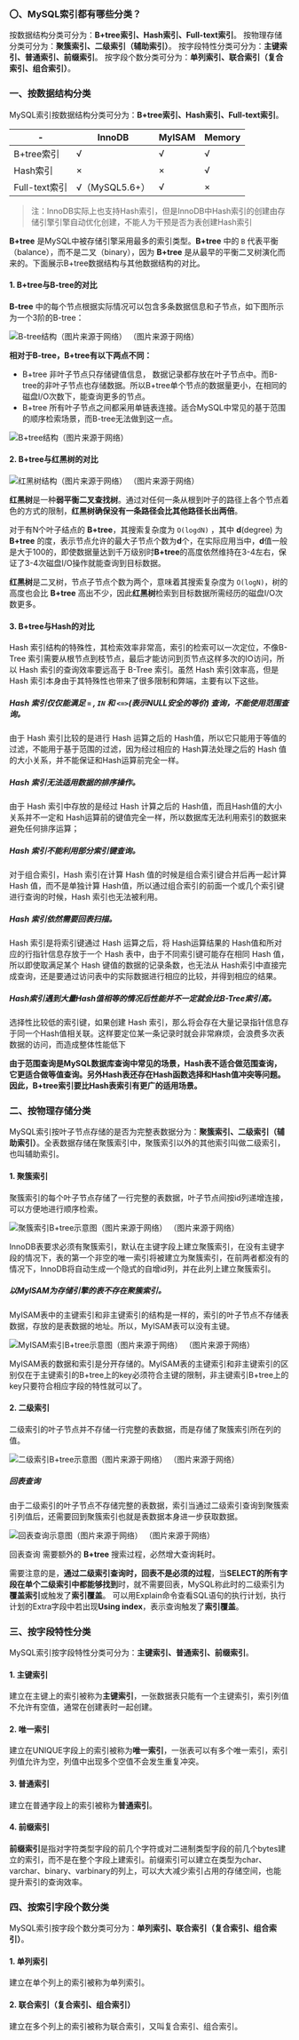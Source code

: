 ### 〇、MySQL索引都有哪些分类？

按数据结构分类可分为：**B+tree索引、Hash索引、Full-text索引**。
按物理存储分类可分为：**聚簇索引、二级索引（辅助索引）**。
按字段特性分类可分为：**主键索引、普通索引、前缀索引**。
按字段个数分类可分为：**单列索引、联合索引（复合索引、组合索引）**。

### 一、按数据结构分类

MySQL索引按数据结构分类可分为：**B+tree索引、Hash索引、Full-text索引**。

| -             | InnoDB         | MyISAM | Memory |
| ------------- | -------------- | ------ | ------ |
| B+tree索引    | √              | √      | √      |
| Hash索引      | ×              | ×      | √      |
| Full-text索引 | √（MySQL5.6+） | √      | ×      |

> 注：InnoDB实际上也支持Hash索引，但是InnoDB中Hash索引的创建由存储引擎引擎自动优化创建，不能人为干预是否为表创建Hash索引

**B+tree** 是MySQL中被存储引擎采用最多的索引类型。**B+tree** 中的 `B` 代表平衡（balance），而不是二叉（binary），因为 **B+tree** 是从最早的平衡二叉树演化而来的。下面展示B+tree数据结构与其他数据结构的对比。

#### 1. B+tree与B-tree的对比

**B-tree** 中的每个节点根据实际情况可以包含多条数据信息和子节点，如下图所示为一个3阶的B-tree：

![B-tree结构（图片来源于网络）](https://segmentfault.com/img/remote/1460000037684393)
（图片来源于网络）

**相对于B-tree，B+tree有以下两点不同：**

- B+tree 非叶子节点只存储键值信息， 数据记录都存放在叶子节点中。而B-tree的非叶子节点也存储数据。所以B+tree单个节点的数据量更小，在相同的磁盘I/O次数下，能查询更多的节点。
- B+tree 所有叶子节点之间都采用单链表连接。适合MySQL中常见的基于范围的顺序检索场景，而B-tree无法做到这一点。

![B+tree结构（图片来源于网络）](https://segmentfault.com/img/remote/1460000037684392)

#### 2. B+tree与红黑树的对比

![红黑树结构（图片来源于网络）](https://segmentfault.com/img/remote/1460000037684042)
（图片来源于网络）

**红黑树**是一种**弱平衡二叉查找树**。通过对任何一条从根到叶子的路径上各个节点着色的方式的限制，**红黑树确保没有一条路径会比其他路径长出两倍**。

对于有N个叶子结点的 **B+tree**，其搜索复杂度为 `O(logdN)` ，其中 **d**(degree) 为 **B+tree** 的度，表示节点允许的最大子节点个数为**d**个，在实际应用当中，**d**值一般是大于100的，即使数据量达到千万级别时**B+tree**的高度依然维持在3-4左右，保证了3-4次磁盘I/O操作就能查询到目标数据。

**红黑树**是二叉树，节点子节点个数为两个，意味着其搜索复杂度为 `O(logN)`，树的高度也会比 **B+tree** 高出不少，因此**红黑树**检索到目标数据所需经历的磁盘I/O次数更多。

#### 3. B+tree与Hash的对比

Hash 索引结构的特殊性，其检索效率非常高，索引的检索可以一次定位，不像B-Tree 索引需要从根节点到枝节点，最后才能访问到页节点这样多次的IO访问，所以 Hash 索引的查询效率要远高于 B-Tree 索引。虽然 Hash 索引效率高，但是 Hash 索引本身由于其特殊性也带来了很多限制和弊端，主要有以下这些。

##### Hash 索引仅仅能满足 `=` , `IN` 和 `<=>`(表示NULL安全的等价) 查询，不能使用范围查询。

由于 Hash 索引比较的是进行 Hash 运算之后的 Hash值，所以它只能用于等值的过滤，不能用于基于范围的过滤，因为经过相应的 Hash算法处理之后的 Hash 值的大小关系，并不能保证和Hash运算前完全一样。

##### Hash 索引无法适用数据的排序操作。

由于 Hash 索引中存放的是经过 Hash 计算之后的 Hash值，而且Hash值的大小关系并不一定和 Hash运算前的键值完全一样，所以数据库无法利用索引的数据来避免任何排序运算；

##### Hash 索引不能利用部分索引键查询。

对于组合索引，Hash 索引在计算 Hash 值的时候是组合索引键合并后再一起计算 Hash 值，而不是单独计算 Hash值，所以通过组合索引的前面一个或几个索引键进行查询的时候，Hash 索引也无法被利用。

##### Hash 索引依然需要回表扫描。

Hash 索引是将索引键通过 Hash 运算之后，将 Hash运算结果的 Hash值和所对应的行指针信息存放于一个 Hash 表中，由于不同索引键可能存在相同 Hash 值，所以即使取满足某个 Hash 键值的数据的记录条数，也无法从 Hash索引中直接完成查询，还是要通过访问表中的实际数据进行相应的比较，并得到相应的结果。

##### Hash索引遇到大量Hash值相等的情况后性能并不一定就会比B-Tree索引高。

选择性比较低的索引键，如果创建 Hash 索引，那么将会存在大量记录指针信息存于同一个Hash值相关联。这样要定位某一条记录时就会非常麻烦，会浪费多次表数据的访问，而造成整体性能低下

**由于范围查询是MySQL数据库查询中常见的场景，Hash表不适合做范围查询，它更适合做等值查询。另外Hash表还存在Hash函数选择和Hash值冲突等问题。因此，B+tree索引要比Hash表索引有更广的适用场景。**

### 二、按物理存储分类

MySQL索引按叶子节点存储的是否为完整表数据分为：**聚簇索引、二级索引（辅助索引）**。全表数据存储在聚簇索引中，聚簇索引以外的其他索引叫做二级索引，也叫辅助索引。

#### 1. 聚簇索引

聚簇索引的每个叶子节点存储了一行完整的表数据，叶子节点间按id列递增连接，可以方便地进行顺序检索。

![聚簇索引B+tree示意图（图片来源于网络）](https://segmentfault.com/img/remote/1460000037688814)
（图片来源于网络）

InnoDB表要求必须有聚簇索引，默认在主键字段上建立聚簇索引，在没有主键字段的情况下，表的第一个非空的唯一索引将被建立为聚簇索引，在前两者都没有的情况下，InnoDB将自动生成一个隐式的自增id列，并在此列上建立聚簇索引。

##### 以MyISAM为存储引擎的表不存在聚簇索引。

MyISAM表中的主键索引和非主键索引的结构是一样的，索引的叶子节点不存储表数据，存放的是表数据的地址。所以，MyISAM表可以没有主键。

![MyISAM索引B+tree示意图（图片来源于网络）](https://segmentfault.com/img/remote/1460000037688815)
（图片来源于网络）

MyISAM表的数据和索引是分开存储的。MyISAM表的主键索引和非主键索引的区别仅在于主键索引的B+tree上的key必须符合主键的限制，非主键索引B+tree上的key只要符合相应字段的特性就可以了。

#### 2. 二级索引

二级索引的叶子节点并不存储一行完整的表数据，而是存储了聚簇索引所在列的值。

![二级索引B+tree示意图（图片来源于网络）](https://segmentfault.com/img/remote/1460000037688816)
（图片来源于网络）

##### 回表查询

由于二级索引的叶子节点不存储完整的表数据，索引当通过二级索引查询到聚簇索引列值后，还需要回到聚簇索引也就是表数据本身进一步获取数据。

![回表查询示意图（图片来源于网络）](https://segmentfault.com/img/remote/1460000037688817)
（图片来源于网络）

回表查询 需要额外的 **B+tree** 搜索过程，必然增大查询耗时。

需要注意的是，**通过二级索引查询时，回表不是必须的过程**，当**SELECT的所有字段在单个二级索引中都能够找到**时，就不需要回表，MySQL称此时的二级索引为**覆盖索引**或触发了**索引覆盖**。
可以用Explain命令查看SQL语句的执行计划，执行计划的Extra字段中若出现**Using index**，表示查询触发了**索引覆盖**。

### 三、按字段特性分类

MySQL索引按字段特性分类可分为：**主键索引、普通索引、前缀索引**。

#### 1. 主键索引

建立在主键上的索引被称为**主键索引**，一张数据表只能有一个主键索引，索引列值不允许有空值，通常在创建表时一起创建。

#### 2. 唯一索引

建立在UNIQUE字段上的索引被称为**唯一索引**，一张表可以有多个唯一索引，索引列值允许为空，列值中出现多个空值不会发生重复冲突。

#### 3. 普通索引

建立在普通字段上的索引被称为**普通索引**。

#### 4. 前缀索引

**前缀索引**是指对字符类型字段的前几个字符或对二进制类型字段的前几个bytes建立的索引，而不是在整个字段上建索引。前缀索引可以建立在类型为char、varchar、binary、varbinary的列上，可以大大减少索引占用的存储空间，也能提升索引的查询效率。

### 四、按索引字段个数分类

MySQL索引按字段个数分类可分为：**单列索引、联合索引（复合索引、组合索引）**。

#### 1. 单列索引

建立在单个列上的索引被称为单列索引。

#### 2. 联合索引（复合索引、组合索引）

建立在多个列上的索引被称为联合索引，又叫复合索引、组合索引。